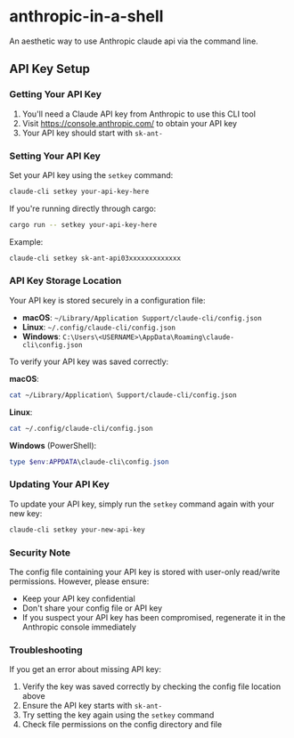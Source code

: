 # anthropic-in-a-shell
An aesthetic way to use Anthropic claude api via the command line.

## API Key Setup

### Getting Your API Key
1. You'll need a Claude API key from Anthropic to use this CLI tool
2. Visit https://console.anthropic.com/ to obtain your API key
3. Your API key should start with `sk-ant-`

### Setting Your API Key

Set your API key using the `setkey` command:
```bash
claude-cli setkey your-api-key-here
```

If you're running directly through cargo:
```bash
cargo run -- setkey your-api-key-here
```

Example:
```bash
claude-cli setkey sk-ant-api03xxxxxxxxxxxxx
```

### API Key Storage Location

Your API key is stored securely in a configuration file:

- **macOS**: `~/Library/Application Support/claude-cli/config.json`
- **Linux**: `~/.config/claude-cli/config.json`
- **Windows**: `C:\Users\<USERNAME>\AppData\Roaming\claude-cli\config.json`

To verify your API key was saved correctly:

**macOS**:
```bash
cat ~/Library/Application\ Support/claude-cli/config.json
```

**Linux**:
```bash
cat ~/.config/claude-cli/config.json
```

**Windows** (PowerShell):
```powershell
type $env:APPDATA\claude-cli\config.json
```

### Updating Your API Key

To update your API key, simply run the `setkey` command again with your new key:
```bash
claude-cli setkey your-new-api-key
```

### Security Note

The config file containing your API key is stored with user-only read/write permissions. However, please ensure:
- Keep your API key confidential
- Don't share your config file or API key
- If you suspect your API key has been compromised, regenerate it in the Anthropic console immediately

### Troubleshooting

If you get an error about missing API key:
1. Verify the key was saved correctly by checking the config file location above
2. Ensure the API key starts with `sk-ant-`
3. Try setting the key again using the `setkey` command
4. Check file permissions on the config directory and file